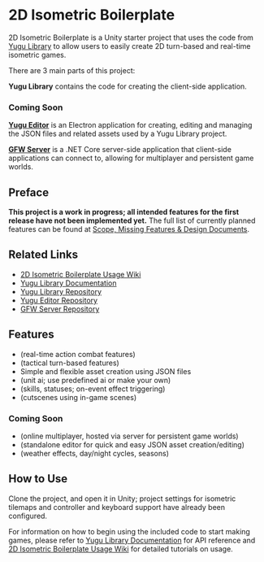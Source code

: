 # **2D Isometric Boilerplate**
2D Isometric Boilerplate is a Unity starter project that uses the code from [Yugu Library](https://github.com/citrusunshiu/yugu-library) to allow users to easily create 2D turn-based and real-time isometric games.

There are 3 main parts of this project:

**Yugu Library** contains the code for creating the client-side application.

### Coming Soon
**[Yugu Editor](https://github.com/citrusunshiu/yugu-editor)** is an Electron application for creating, editing and managing the JSON files and related assets used by a Yugu Library project.

**[GFW Server](https://github.com/citrusunshiu/gfw-server)** is a .NET Core server-side application that client-side applications can connect to, allowing for multiplayer and persistent game worlds.

## **Preface**
**This project is a work in progress; all intended features for the first release have not been implemented yet.** The full list of currently planned features can be found at [Scope, Missing Features & Design Documents](https://github.com/citrusunshiu/2d-isometric-boilerplate/wiki/Scope,-Missing-Features-&-Design-Documents).

## **Related Links**
* [2D Isometric Boilerplate Usage Wiki](https://github.com/citrusunshiu/2d-isometric-boilerplate/wiki)
* [Yugu Library Documentation](https://citrusunshiu.github.io/2d-isometric-boilerplate/api/YuguLibrary.html)
* [Yugu Library Repository](https://github.com/citrusunshiu/yugu-library)
* [Yugu Editor Repository](https://github.com/citrusunshiu/yugu-editor)
* [GFW Server Repository](https://github.com/citrusunshiu/gfw-server)

## **Features**
* (real-time action combat features)
* (tactical turn-based features)
* Simple and flexible asset creation using JSON files
* (unit ai; use predefined ai or make your own)
* (skills, statuses; on-event effect triggering)
* (cutscenes using in-game scenes)
### Coming Soon
* (online multiplayer, hosted via server for persistent game worlds)
* (standalone editor for quick and easy JSON asset creation/editing)
* (weather effects, day/night cycles, seasons)

## How to Use
Clone the project, and open it in Unity; project settings for isometric tilemaps and controller and keyboard support have already been configured.

For information on how to begin using the included code to start making games, please refer to [Yugu Library Documentation](https://citrusunshiu.github.io/2d-isometric-boilerplate/api/YuguLibrary.html) for API reference and [2D Isometric Boilerplate Usage Wiki](https://github.com/citrusunshiu/2d-isometric-boilerplate/wiki) for detailed tutorials on usage.
